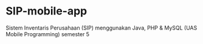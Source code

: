 # SIP-mobile-app

Sistem Inventaris Perusahaan (SIP) menggunakan Java, PHP &amp; MySQL (UAS Mobile Programming) semester 5
